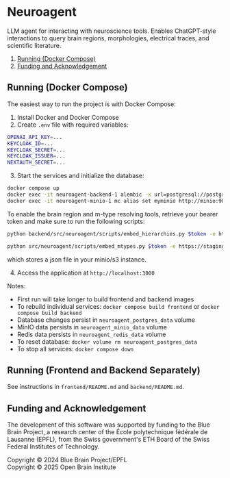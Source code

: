 # Neuroagent

LLM agent for interacting with neuroscience tools. Enables ChatGPT-style interactions to query brain regions, morphologies, electrical traces, and scientific literature.

1. [Running (Docker Compose)](#running-docker-compose)
2. [Funding and Acknowledgement](#funding-and-acknowledgement)

## Running (Docker Compose)
The easiest way to run the project is with Docker Compose:

1. Install Docker and Docker Compose
2. Create `.env` file with required variables:
```bash
OPENAI_API_KEY=...
KEYCLOAK_ID=...
KEYCLOAK_SECRET=...
KEYCLOAK_ISSUER=...
NEXTAUTH_SECRET=...
```

3. Start the services and initialize the database:
```bash
docker compose up
docker exec -it neuroagent-backend-1 alembic -x url=postgresql://postgres:pwd@postgres:5432/neuroagent upgrade head
docker exec -it neuroagent-minio-1 mc alias set myminio http://minio:9000 minioadmin minioadmin && docker exec -it neuroagent-minio-1 mc mb myminio/neuroagent
```

To enable the brain region and m-type resolving tools, retrieve your bearer token and make sure to run the following scripts:
```bash
python backend/src/neuroagent/scripts/embed_hierarchies.py $token -e https://staging.openbraininstitute.org/api/entitycore/ -u http://localhost:9000 -b neuroagent -a minioadmin -s minioadmin
```
```bash
python src/neuroagent/scripts/embed_mtypes.py $token -e https://staging.openbraininstitute.org/api/entitycore/ -u http://localhost:9000 -b neuroagent -a minioadmin -s minioadmin -p 1000
```
which stores a json file in your minio/s3 instance.

4. Access the application at `http://localhost:3000`

Notes:
- First run will take longer to build frontend and backend images
- To rebuild individual services: `docker compose build frontend` or `docker compose build backend`
- Database changes persist in `neuroagent_postgres_data` volume
- MinIO data persists in `neuroagent_minio_data` volume
- Redis data persists in `neuroagent_redis_data` volume
- To reset database: `docker volume rm neuroagent_postgres_data`
- To stop all services: `docker compose down`

## Running (Frontend and Backend Separately)
See instructions in `frontend/README.md` and `backend/README.md`.

## Funding and Acknowledgement

The development of this software was supported by funding to the Blue Brain Project, a research center of the École polytechnique fédérale de Lausanne (EPFL), from the Swiss government's ETH Board of the Swiss Federal Institutes of Technology.

Copyright &copy; 2024 Blue Brain Project/EPFL<br>
Copyright &copy; 2025 Open Brain Institute
